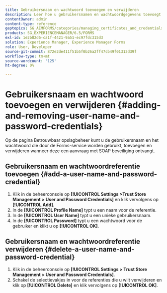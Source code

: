 ```yaml
---
title: Gebruikersnaam en wachtwoord toevoegen en verwijderen
description: Leer hoe u gebruikersnamen en wachtwoordgegevens toevoegt en verwijdert.
contentOwner: admin
content-type: reference
geptopics: SG_AEMFORMS/categories/managing_certificates_and_credentials
products: SG_EXPERIENCEMANAGER/6.5/FORMS
exl-id: 1e2b82d6-ca1f-4421-9a51-ec97fdc315d3
solution: Experience Manager, Experience Manager Forms
role: User, Developer
source-git-commit: 872e2de411f51b5f0b26a2ff47cb49f01313d39f
workflow-type: tm+mt
source-wordcount: '125'
ht-degree: 0%

---
```


# Gebruikersnaam en wachtwoord toevoegen en verwijderen {#adding-and-removing-user-name-and-password-credentials}

Op de pagina Betrouwbaar opslagbeheer kunt u de gebruikersnaam en het wachtwoord die door de Forms-service worden gebruikt, toevoegen en verwijderen wanneer deze een aanvraag met SOAP beveiliging ontvangt.

## Gebruikersnaam en wachtwoordreferentie toevoegen {#add-a-user-name-and-password-credential}

1. Klik in de beheerconsole op **[!UICONTROL Settings >Trust Store Management > User and Password Credentials]** en klik vervolgens op **[!UICONTROL Add]**.
1. In de **[!UICONTROL Profile Name]** typt u een naam voor de referentie.
1. In de **[!UICONTROL User Name]** typt u een unieke gebruikersnaam.
1. In de **[!UICONTROL Password]** typt u een wachtwoord voor de gebruiker en klikt u op **[!UICONTROL OK]**.

## Gebruikersnaam en wachtwoordreferentie verwijderen {#delete-a-user-name-and-password-credential}

1. Klik in de beheerconsole op **[!UICONTROL Settings > Trust Store Management > User and Password Credentials]**.
1. Schakel de selectievakjes in voor de referenties die u wilt verwijderen en klik op **[!UICONTROL Delete]** en klik vervolgens op **[!UICONTROL OK]**.
